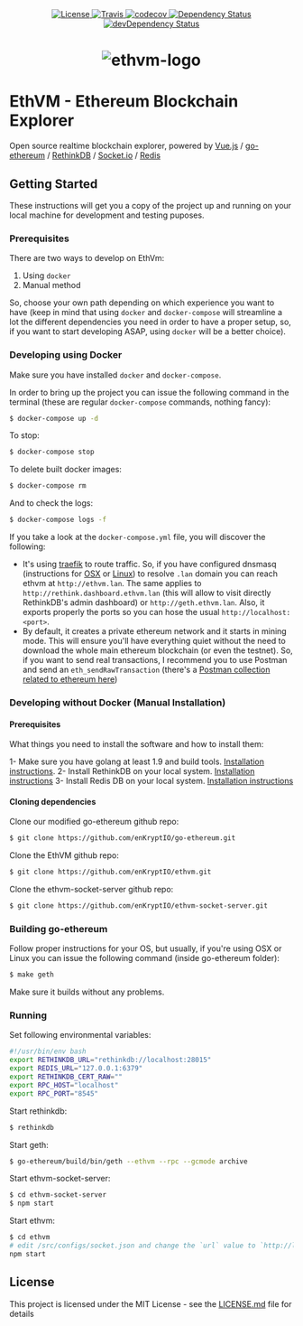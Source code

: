 <div align="center">
  <a href="https://raw.githubusercontent.com/enKryptIO/ethvm/master/LICENSE.md">
    <img alt="License" src="https://img.shields.io/dub/l/vibe-d.svg">
  </a>
  <a href="https://travis-ci.org/enKryptIO/ethvm" target="_blank">
    <img alt="Travis" src="https://travis-ci.org/enKryptIO/ethvm.svg?branch=master" />
  </a>
  <a href="https://codecov.io/gh/enKryptIO/ethvm" target="_blank">
    <img alt="codecov" src="https://codecov.io/gh/enKryptIO/ethvm/branch/master/graph/badge.svg" />
  </a>
  <a href="https://david-dm.org/enKryptIO/ethvm" target="_blank">
    <img alt="Dependency Status" src="https://david-dm.org/enKryptIO/ethvm.svg" />
  </a>
  <a href="https://david-dm.org/enKryptIO/ethvm?type=dev" target="_blank">
    <img alt="devDependency Status" src="https://david-dm.org/enKryptIO/ethvm/dev-status.svg" />
  </a>
</div>

<div align="center">
  <h1>
    <img src="https://raw.githubusercontent.com/enKryptIO/ethvm/master/assets/logo.png" alt="ethvm-logo">
  </h1>
</div>

# EthVM - Ethereum Blockchain Explorer

Open source realtime blockchain explorer, powered by [Vue.js](https://github.com/vuejs/vue) / [go-ethereum](https://github.com/ethereum/go-ethereum) / [RethinkDB](https://github.com/rethinkdb/rethinkdb) / [Socket.io](https://github.com/socketio/socket.io) / [Redis](https://redis.io/topics/quickstart)

## Getting Started

These instructions will get you a copy of the project up and running on your local machine for development and testing puposes.

### Prerequisites

There are two ways to develop on EthVm:

1.  Using `docker`
2.  Manual method

So, choose your own path depending on which experience you want to have (keep in mind that using `docker` and `docker-compose` will streamline a lot the different dependencies you need in order to have a proper setup, so, if you want to start developing ASAP, using `docker` will be a better choice).

### Developing using Docker

Make sure you have installed `docker` and `docker-compose`.

In order to bring up the project you can issue the following command in the terminal (these are regular `docker-compose` commands, nothing fancy):

```sh
$ docker-compose up -d
```

To stop:

```sh
$ docker-compose stop
```

To delete built docker images:

```sh
$ docker-compose rm
```

And to check the logs:

```sh
$ docker-compose logs -f
```

If you take a look at the `docker-compose.yml` file, you will discover the following:

* It's using [traefik](https://traefik.io/) to route traffic. So, if you have configured dnsmasq (instructions for [OSX](https://gist.github.com/ogrrd/5831371) or [Linux](https://wiki.archlinux.org/index.php/dnsmasq)) to resolve `.lan` domain you can reach ethvm at `http://ethvm.lan`. The same applies to `http://rethink.dashboard.ethvm.lan` (this will allow to visit directly RethinkDB's admin dashboard) or `http://geth.ethvm.lan`. Also, it exports properly the ports so you can hose the usual `http://localhost:<port>`.
* By default, it creates a private ethereum network and it starts in mining mode. This will ensure you'll have everything quiet without the need to download the whole main ethereum blockchain (or even the testnet). So, if you want to send real transactions, I recommend you to use Postman and send an `eth_sendRawTransaction` (there's a [Postman collection related to ethereum here](https://documenter.getpostman.com/view/4117254/ethereum-json-rpc/RVu7CT5J))

### Developing without Docker (Manual Installation)

#### Prerequisites

What things you need to install the software and how to install them:

1- Make sure you have golang at least 1.9 and build tools. [Installation instructions](https://github.com/ethereum/go-ethereum/wiki/Installation-Instructions-for-Ubuntu#building-from-source).
2- Install RethinkDB on your local system. [Installation instructions](https://www.rethinkdb.com/docs/install/)
3- Install Redis DB on your local system. [Installation instructions](https://redis.io/topics/quickstart)

#### Cloning dependencies

Clone our modified go-ethereum github repo:

```sh
$ git clone https://github.com/enKryptIO/go-ethereum.git
```

Clone the EthVM github repo:

```sh
$ git clone https://github.com/enKryptIO/ethvm.git
```

Clone the ethvm-socket-server github repo:

```sh
$ git clone https://github.com/enKryptIO/ethvm-socket-server.git
```

### Building go-ethereum

Follow proper instructions for your OS, but usually, if you're using OSX or Linux you can issue the following command (inside go-ethereum folder):

```sh
$ make geth
```

Make sure it builds without any problems.

### Running

Set following environmental variables:

```sh
#!/usr/bin/env bash
export RETHINKDB_URL="rethinkdb://localhost:28015"
export REDIS_URL="127.0.0.1:6379"
export RETHINKDB_CERT_RAW=""
export RPC_HOST="localhost"
export RPC_PORT="8545"
```

Start rethinkdb:

```sh
$ rethinkdb
```

Start geth:

```sh
$ go-ethereum/build/bin/geth --ethvm --rpc --gcmode archive
```

Start ethvm-socket-server:

```sh
$ cd ethvm-socket-server
$ npm start
```

Start ethvm:

```sh
$ cd ethvm
# edit /src/configs/socket.json and change the `url` value to `http://localhost`
npm start
```

## License

This project is licensed under the MIT License - see the [LICENSE.md](LICENSE.md) file for details
